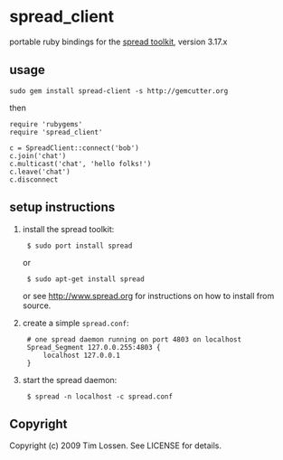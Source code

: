 # spread_client

portable ruby bindings for the [spread toolkit](http://www.spread.org), version 3.17.x

## usage

    sudo gem install spread-client -s http://gemcutter.org
    
then

    require 'rubygems'
    require 'spread_client'

    c = SpreadClient::connect('bob')
    c.join('chat')
    c.multicast('chat', 'hello folks!')
    c.leave('chat')
    c.disconnect

## setup instructions

1. install the spread toolkit:

        $ sudo port install spread
        
    or
    
        $ sudo apt-get install spread
        
    or see <http://www.spread.org> for instructions on how to install from source.

2. create a simple `spread.conf`:

        # one spread daemon running on port 4803 on localhost
        Spread_Segment 127.0.0.255:4803 {
        	localhost 127.0.0.1
        }
	
3. start the spread daemon:

        $ spread -n localhost -c spread.conf

## Copyright

Copyright (c) 2009 Tim Lossen. See LICENSE for details.
